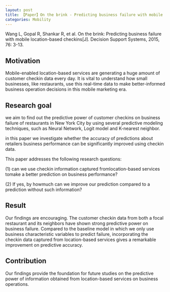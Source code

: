 ```yaml
---
layout: post
title: 【Paper】On the brink - Predicting business failure with mobile location-based checkins
categories: Mobility
---
```


Wang L, Gopal R, Shankar R, et al. On the brink: Predicting business failure with mobile location-based checkins[J]. Decision Support Systems, 2015, 76: 3-13.

## Motivation

Mobile-enabled location-based services are generating a huge amount of customer checkin data every day. It is vital to understand how small businesses, like restaurants, use this real-time data to make better-informed business operation decisions in this mobile marketing era.

## Research goal

we aim to find out the predictive power of customer checkins on business failure of restaurants in New York City by using several predictive modeling techniques, such as Neural Network, Logit model and K-nearest neighbor. 

in this paper we investigate whether the accuracy of predictions about retailers business performance can be significantly improved using checkin data. 

This paper addresses the following research questions: 

(1) can we use checkin information captured fromlocation-based services tomake a better prediction on business performance? 

(2) If yes, by howmuch can we improve our prediction compared to a prediction without such information?

## Result

Our findings are encouraging. The customer checkin data from both a focal restaurant and its neighbors have shown strong predictive power on business failure. Compared to the baseline model in which we only use business characteristic variables to predict failure, incorporating the checkin data captured from location-based services gives a remarkable improvement on predictive accuracy. 

## Contribution

Our findings provide the foundation for future studies on the predictive power of information obtained from location-based services on business operations.